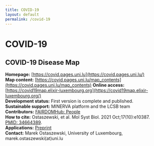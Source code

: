 ```yaml
---
title: COVID-19
layout: default
permalink: /covid-19
---
```


# COVID-19
## COVID-19 Disease Map

**Homepage:** [https://covid.pages.uni.lu](https://covid.pages.uni.lu/)  
**Map content:** [https://covid.pages.uni.lu/map_contents](https://covid.pages.uni.lu/map_contents)
**Online access:** [https://covid19map.elixir-luxembourg.org](https://covid19map.elixir-luxembourg.org/)  
**Development status:** First version is complete and published.  
**Sustainable support:** MINERVA platform and the LCSB team  
**Contributors:** [FAIRDOMHub: People](https://fairdomhub.org/projects/190#people)  
**How to cite:** Ostaszewski, et al. Mol Syst Biol. 2021 Oct;17(10):e10387. [PMID: 34664389](https://www.ncbi.nlm.nih.gov/pubmed/34664389).  
**Applications:** [Preprint](https://doi.org/10.1101/2022.12.17.520865)  
**Contact:** Marek Ostaszewski, University of Luxembourg, marek.ostaszewski(at)uni.lu  
